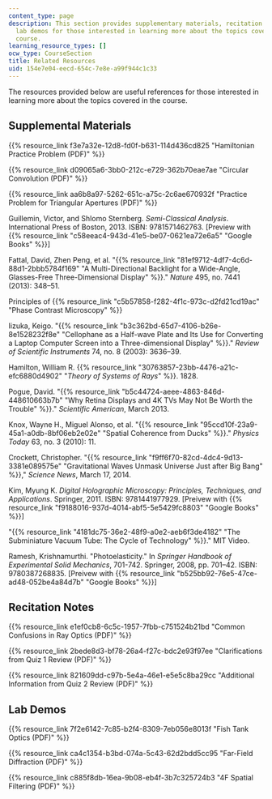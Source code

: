 ```yaml
---
content_type: page
description: This section provides supplementary materials, recitation notes, and
  lab demos for those interested in learning more about the topics covered in the
  course.
learning_resource_types: []
ocw_type: CourseSection
title: Related Resources
uid: 154e7e04-eecd-654c-7e8e-a99f944c1c33
---
```


The resources provided below are useful references for those interested in learning more about the topics covered in the course.

Supplemental Materials
----------------------

{{% resource_link f3e7a32e-12d8-fd0f-b631-114d436cd825 "Hamiltonian Practice Problem (PDF)" %}}

{{% resource_link d09065a6-3bb0-212c-e729-362b70eae7ae "Circular Convolution (PDF)" %}}

{{% resource_link aa6b8a97-5262-651c-a75c-2c6ae670932f "Practice Problem for Triangular Apertures (PDF)" %}}

Guillemin, Victor, and Shlomo Sternberg. _Semi-Classical Analysis_. International Press of Boston, 2013. ISBN: 9781571462763. \[Preview with {{% resource_link "c58eeac4-943d-41e5-be07-0621ea72e6a5" "Google Books" %}}\]

Fattal, David, Zhen Peng, et al. "{{% resource_link "81ef9712-4df7-4c6d-88d1-2bbb5784f169" "A Multi-Directional Backlight for a Wide-Angle, Glasses-Free Three-Dimensional Display" %}}." _Nature_ 495, no. 7441 (2013): 348–51.

Principles of {{% resource_link "c5b57858-f282-4f1c-973c-d2fd21cd19ac" "Phase Contrast Microscopy" %}}

Iizuka, Keigo. "{{% resource_link "b3c362bd-65d7-4106-b26e-8e1528232f8e" "Cellophane as a Half-wave Plate and Its Use for Converting a Laptop Computer Screen into a Three-dimensional Display" %}}." _Review of Scientific Instruments_ 74, no. 8 (2003): 3636–39.

Hamilton, William R. {{% resource_link "30763857-23bb-4476-a21c-efc6880d4902" "_Theory of Systems of Rays_" %}}. 1828.

Pogue, David. "{{% resource_link "b5c44724-aeee-4863-846d-448610663b7b" "Why Retina Displays and 4K TVs May Not Be Worth the Trouble" %}}." _Scientific American_, March 2013.

Knox, Wayne H., Miguel Alonso, et al. "{{% resource_link "95ccd10f-23a9-45a1-a0db-8bf06eb2e02e" "Spatial Coherence from Ducks" %}}." _Physics Today_ 63, no. 3 (2010): 11.

Crockett, Christopher. "{{% resource_link "f9ff6f70-82cd-4dc4-9d13-3381e089575e" "Gravitational Waves Unmask Universe Just after Big Bang" %}}," _Science News_, March 17, 2014.

Kim, Myung K. _Digital Holographic Microscopy: Principles, Techniques, and Applications_. Springer, 2011. ISBN: 9781441977929. \[Preivew with {{% resource_link "f9188016-937d-4014-abf5-5e5429fc8803" "Google Books" %}}\]

"{{% resource_link "4181dc75-36e2-48f9-a0e2-aeb6f3de4182" "The Subminiature Vacuum Tube: The Cycle of Technology" %}}." MIT Video.

Ramesh, Krishnamurthi. "Photoelasticity." In _Springer Handbook of Experimental Solid Mechanics_, 701-742. Springer, 2008, pp. 701–42. ISBN: 9780387268835. \[Preivew with {{% resource_link "b525bb92-76e5-47ce-ad48-052be4a84d7b" "Google Books" %}}\]

Recitation Notes
----------------

{{% resource_link e1ef0cb8-6c5c-1957-7fbb-c751524b21bd "Common Confusions in Ray Optics (PDF)" %}}

{{% resource_link 2bede8d3-bf78-26a4-f27c-bdc2e93f97ee "Clarifications from Quiz 1 Review (PDF)" %}}

{{% resource_link 821609dd-c97b-5e4a-46e1-e5e5c8ba29cc "Additional Information from Quiz 2 Review (PDF)" %}}

Lab Demos
---------

{{% resource_link 7f2e6142-7c85-b2f4-8309-7eb056e8013f "Fish Tank Optics (PDF)" %}}

{{% resource_link ca4c1354-b3bd-074a-5c43-62d2bdd5cc95 "Far-Field Diffraction (PDF)" %}}

{{% resource_link c885f8db-16ea-9b08-eb4f-3b7c325724b3 "4F Spatial Filtering (PDF)" %}}